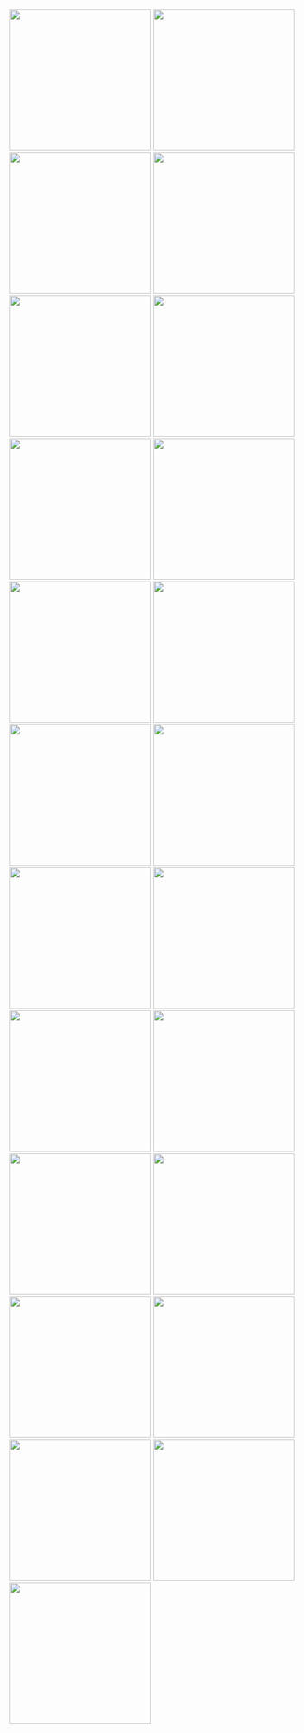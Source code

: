 <img src="https://github.com/user-attachments/assets/c4a0e502-499e-40a0-92d9-ef960aa4b0d9" width="250">
<img src="https://github.com/user-attachments/assets/99852f44-0323-47a3-8ba8-654874c51684" width="250">
<img src="https://github.com/user-attachments/assets/528c8591-97fd-4f5e-81cf-ac2fbb4bb711" width="250">
<img src="https://github.com/user-attachments/assets/7b15af09-32f2-48a6-b712-5573c8edb7e9" width="250">
<img src="https://github.com/user-attachments/assets/ad4646cd-0dd1-4de6-9a17-f9e79a1dcc15" width="250">
<img src="https://github.com/user-attachments/assets/c4fa3093-9c00-4dfc-90d2-ebd739a43a2d" width="250">
<img src="https://github.com/user-attachments/assets/8722c633-bd1d-49b2-a9e2-45ac5ff491d5" width="250">
<img src="https://github.com/user-attachments/assets/277c0656-05ab-428b-ab94-ab3bd4dcc2c6" width="250">
<img src="https://github.com/user-attachments/assets/5ef41bfe-1585-4169-9b12-44d5b988b44f" width="250">
<img src="https://github.com/user-attachments/assets/139ea43d-8a3f-429b-a0fa-2d1b56f83d03" width="250">
<img src="https://github.com/user-attachments/assets/0c9b8de2-d35b-49af-82e9-b980c8e51a5a" width="250">
<img src="https://github.com/user-attachments/assets/ae2f5149-6763-42cc-86cd-ae426de92d1c" width="250">
<img src="https://github.com/user-attachments/assets/35f4c824-2c5c-4d2e-8d3c-79ebf88a8d46" width="250">
<img src="https://github.com/user-attachments/assets/3ea87527-2a49-4c78-beb1-616fbed9c6b6" width="250">
<img src="https://github.com/user-attachments/assets/903996df-2191-41a9-9a20-d439865c7b69" width="250">
<img src="https://github.com/user-attachments/assets/bdb4ecf4-3975-4eb4-8aa1-318b085afd09" width="250">
<img src="https://github.com/user-attachments/assets/9a69f5b3-a61f-46e3-b34c-4158ac983924" width="250">
<img src="https://github.com/user-attachments/assets/7e3a865c-f742-4ddd-9908-078846eb5f41" width="250">
<img src="https://github.com/user-attachments/assets/70339a3c-7de0-4f27-9dfd-4c3e91832c3f" width="250">
<img src="https://github.com/user-attachments/assets/ce837f4b-0456-4841-bb5b-73e0c6e615c6" width="250">
<img src="https://github.com/user-attachments/assets/445ba7fc-3c1b-4043-8e08-8af6b59891a2" width="250">
<img src="https://github.com/user-attachments/assets/a3854b2e-515a-46a7-81b6-a0b42507d06d" width="250">
<img src="https://github.com/user-attachments/assets/c34890ec-8c49-45d9-9630-d24d988dabe8" width="250">
